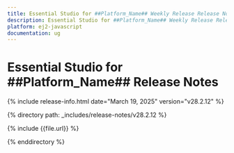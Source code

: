 ```yaml
---
title: Essential Studio for ##Platform_Name## Weekly Release Release Notes  
description: Essential Studio for ##Platform_Name## Weekly Release Release Notes  
platform: ej2-javascript
documentation: ug
---
```


# Essential Studio for ##Platform_Name##  Release Notes  

{% include release-info.html date="March 19, 2025"  version="v28.2.12" %} 

{% directory path: _includes/release-notes/v28.2.12 %}

{% include {{file.url}} %}

{% enddirectory %}